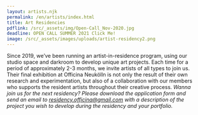```yaml
---
layout: artists.njk
permalink: /en/artists/index.html
title: Art Residencies
pdflink: /src/_assets/img/Open-Call_Nov-2020.jpg
deadline: OPEN CALL SUMMER 2021 Click Me!
image: /src/_assets/images/uploads/artist-residency2.png
---
```

Since 2019, we’ve been running an artist-in-residence program, using our studio space and darkroom to develop unique art projects. Each time for a period of approximately 2-3 months, we invite artists of all types to join us. Their final exhibition at Officina Neukölln is not only the result of their own research and experimentation, but also of a collaboration with our members who supports the resident artists throughout their creative process.
*Wanna join us for the next residency? Please download the application form and send an email to residency.officina@gmail.com with a description of the project you wish to develop during the residency and your portfolio.*